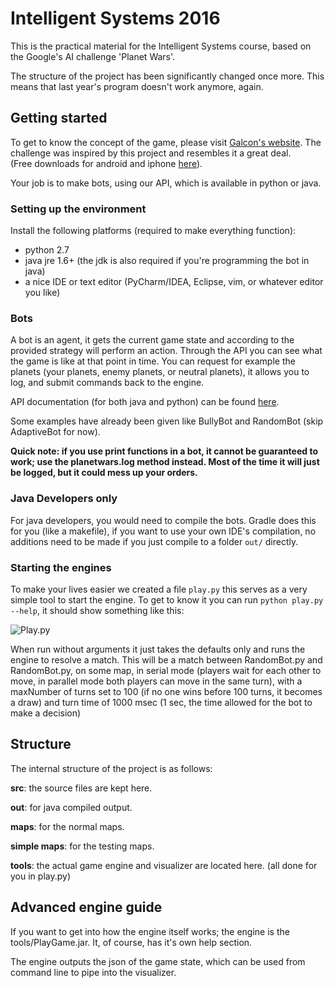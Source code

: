 Intelligent Systems 2016
========================
This is the practical material for the Intelligent Systems course, based on the Google's AI challenge 'Planet Wars'.

The structure of the project has been significantly changed once more. 
This means that last year's program doesn't work anymore, again.

## Getting started

To get to know the concept of the game, please visit [Galcon's website](http://www.galcon.com/).
The challenge was inspired by this project and resembles it a great deal. <br>
(Free downloads for android and iphone [here](http://www.galcon.com/g2/download.php)).

Your job is to make bots, using our API, which is available in python or java.

### Setting up the environment

Install the following platforms (required to make everything function):

- python 2.7
- java jre 1.6+ (the jdk is also required if you're programming the bot in java)
- a nice IDE or text editor (PyCharm/IDEA, Eclipse, vim, or whatever editor you like)

### Bots

A bot is an agent, it gets the current game state and according to the provided strategy will perform an action. Through the API you can see what 
the game is like at that point in time. You can request for example the planets (your planets, enemy planets, or neutral planets), it allows you to
log, and submit commands back to the engine.

API documentation (for both java and python) can be found [here](https://docs.blacknova.io/IS/).

Some examples have already been given like BullyBot and RandomBot (skip AdaptiveBot for now).

**Quick note: if you use print functions in a bot, it cannot be guaranteed to work; use the planetwars.log method instead. 
Most of the time it will just be logged, but it could mess up your orders.**

### Java Developers only

For java developers, you would need to compile the bots. Gradle does this for you (like a makefile), if you want
to use your own IDE's compilation, no additions need to be made if you just compile to a folder `out/` directly.

### Starting the engines

To make your lives easier we created a file `play.py` this serves as a very simple tool to start the engine. To get to
know it you can run `python play.py --help`, it should show something like this:

![Play.py](//imgur.com/PbBryi0.jpg)

When run without arguments it just takes the defaults only and runs the engine to resolve a match.
This will be a match between RandomBot.py and RandomBot.py, on some map, in serial mode (players wait for each other to move, in 
parallel mode both players can move in the same turn), with a maxNumber of turns set to 100 (if no one wins before 100 turns,
it becomes a draw) and turn time of 1000 msec (1 sec, the time allowed for the bot to make a decision)

## Structure

The internal structure of the project is as follows:

**src**: the source files are kept here.

**out**: for java compiled output.

**maps**: for the normal maps.

**simple maps**: for the testing maps.

**tools**: the actual game engine and visualizer are located here. (all done for you in play.py)

## Advanced engine guide

If you want to get into how the engine itself works; the engine is the tools/PlayGame.jar. It, of course, has it's own 
help section.

The engine outputs the json of the game state, which can be used from command line to pipe into the visualizer.

